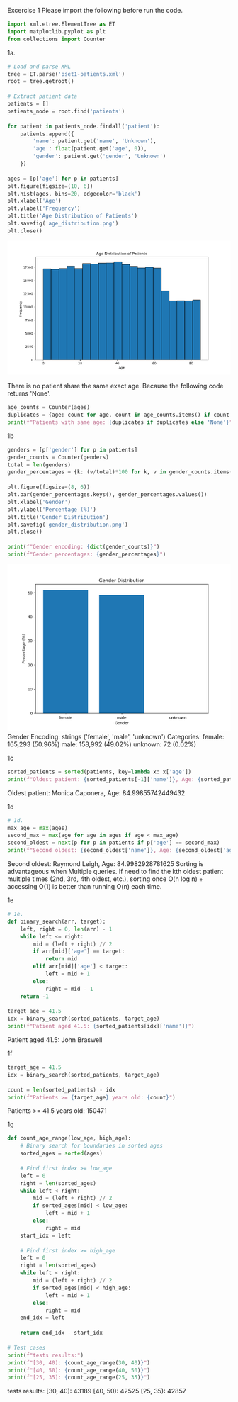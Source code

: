 Excercise 1
Please import the following before run the code.
```python
import xml.etree.ElementTree as ET
import matplotlib.pyplot as plt
from collections import Counter
```

1a.
```python
# Load and parse XML
tree = ET.parse('pset1-patients.xml')
root = tree.getroot()

# Extract patient data
patients = []
patients_node = root.find('patients')

for patient in patients_node.findall('patient'):
    patients.append({
        'name': patient.get('name', 'Unknown'),
        'age': float(patient.get('age', 0)),
        'gender': patient.get('gender', 'Unknown')
    })

ages = [p['age'] for p in patients]
plt.figure(figsize=(10, 6))
plt.hist(ages, bins=20, edgecolor='black')
plt.xlabel('Age')
plt.ylabel('Frequency')
plt.title('Age Distribution of Patients')
plt.savefig('age_distribution.png')
plt.close()
```

![Age Distribution](age_distribution.png)

There is no patient share the same exact age. Because the following code returns 'None'.
```python
age_counts = Counter(ages)
duplicates = {age: count for age, count in age_counts.items() if count > 1}
print(f"Patients with same age: {duplicates if duplicates else 'None'}")
```


1b
```python
genders = [p['gender'] for p in patients]
gender_counts = Counter(genders)
total = len(genders)
gender_percentages = {k: (v/total)*100 for k, v in gender_counts.items()}

plt.figure(figsize=(8, 6))
plt.bar(gender_percentages.keys(), gender_percentages.values())
plt.xlabel('Gender')
plt.ylabel('Percentage (%)')
plt.title('Gender Distribution')
plt.savefig('gender_distribution.png')
plt.close()

print(f"Gender encoding: {dict(gender_counts)}")
print(f"Gender percentages: {gender_percentages}")
```
![Gender Distribution](gender_distribution.png)
Gender Encoding: strings ('female', 'male', 'unknown')
Categories:
female: 165,293 (50.96%)
male: 158,992 (49.02%)
unknown: 72 (0.02%)


1c
```python
sorted_patients = sorted(patients, key=lambda x: x['age'])
print(f"Oldest patient: {sorted_patients[-1]['name']}, Age: {sorted_patients[-1]['age']}")
```
Oldest patient: Monica Caponera, Age: 84.99855742449432


1d
```python
# 1d.
max_age = max(ages)
second_max = max(age for age in ages if age < max_age)
second_oldest = next(p for p in patients if p['age'] == second_max)
print(f"Second oldest: {second_oldest['name']}, Age: {second_oldest['age']}")
```
Second oldest: Raymond Leigh, Age: 84.9982928781625
Sorting is advantageous when Multiple queries. If need to find the kth oldest patient multiple times (2nd, 3rd, 4th oldest, etc.), sorting once O(n log n) + accessing O(1) is better than running O(n) each time.


1e
```python
# 1e.
def binary_search(arr, target):
    left, right = 0, len(arr) - 1
    while left <= right:
        mid = (left + right) // 2
        if arr[mid]['age'] == target:
            return mid
        elif arr[mid]['age'] < target:
            left = mid + 1
        else:
            right = mid - 1
    return -1

target_age = 41.5
idx = binary_search(sorted_patients, target_age)
print(f"Patient aged 41.5: {sorted_patients[idx]['name']}")
```
Patient aged 41.5: John Braswell


1f
```python
target_age = 41.5
idx = binary_search(sorted_patients, target_age)

count = len(sorted_patients) - idx
print(f"Patients >= {target_age} years old: {count}")
```
Patients >= 41.5 years old: 150471


1g
```python
def count_age_range(low_age, high_age):
    # Binary search for boundaries in sorted ages
    sorted_ages = sorted(ages)
    
    # Find first index >= low_age
    left = 0
    right = len(sorted_ages)
    while left < right:
        mid = (left + right) // 2
        if sorted_ages[mid] < low_age:
            left = mid + 1
        else:
            right = mid
    start_idx = left
    
    # Find first index >= high_age
    left = 0
    right = len(sorted_ages)
    while left < right:
        mid = (left + right) // 2
        if sorted_ages[mid] < high_age:
            left = mid + 1
        else:
            right = mid
    end_idx = left
    
    return end_idx - start_idx

# Test cases
print(f"tests results:")
print(f"[30, 40): {count_age_range(30, 40)}")
print(f"[40, 50): {count_age_range(40, 50)}")
print(f"[25, 35): {count_age_range(25, 35)}")
```
tests results:
[30, 40): 43189
[40, 50): 42525
[25, 35): 42857


